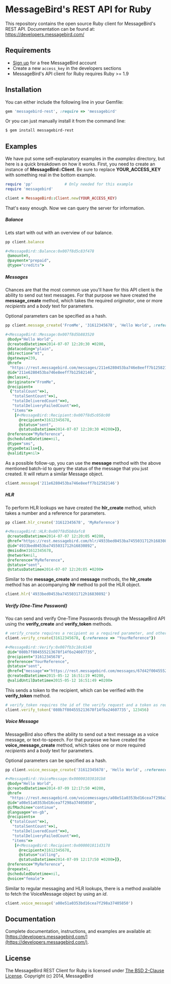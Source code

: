 MessageBird's REST API for Ruby
===============================
This repository contains the open source Ruby client for MessageBird's REST API. Documentation can be found at: https://developers.messagebird.com/

Requirements
------------
- [Sign up](https://dashboard.messagebird.com/app/en/sign-up) for a free MessageBird account
- Create a new `access_key` in the developers sections
- MessageBird's API client for Ruby requires Ruby >= 1.9

Installation
------------
You can either include the following line in your Gemfile:

```ruby
gem 'messagebird-rest', :require => 'messagebird'
```

Or you can just manually install it from the command line:
```sh
$ gem install messagebird-rest
```

Examples
--------
We have put some self-explanatory examples in the *examples* directory, but here is a quick breakdown on how it works. First, you need to create an instance of **MessageBird::Client**. Be sure to replace **YOUR_ACCESS_KEY** with something real in the bottom example.

```ruby
require 'pp'              # Only needed for this example
require 'messagebird'

client = MessageBird::Client.new(YOUR_ACCESS_KEY)
```

That's easy enough. Now we can query the server for information.

##### Balance
Lets start with out with an overview of our balance.

```ruby
pp client.balance

#<MessageBird::Balance:0x007f8d5c83f478
 @amount=9,
 @payment="prepaid",
 @type="credits">
```

##### Messages
Chances are that the most common use you'll have for this API client is the ability to send out text messages. For that purpose we have created the **message_create** method, which takes the required *originator*, one or more *recipients* and a *body* text for parameters.

Optional parameters can be specified as a hash.

```ruby
pp client.message_create('FromMe', '31612345678', 'Hello World', :reference => 'MyReference')

#<MessageBird::Message:0x007f8d5b883520
 @body="Hello World",
 @createdDatetime=2014-07-07 12:20:30 +0200,
 @datacoding="plain",
 @direction="mt",
 @gateway=239,
 @href=
  "https://rest.messagebird.com/messages/211e6280453ba746e8eeff7b12582146",
 @id="211e6280453ba746e8eeff7b12582146",
 @mclass=1,
 @originator="FromMe",
 @recipient=
  {"totalCount"=>1,
   "totalSentCount"=>1,
   "totalDeliveredCount"=>0,
   "totalDeliveryFailedCount"=>0,
   "items"=>
    [#<MessageBird::Recipient:0x007f8d5c058c00
      @recipient=31612345678,
      @status="sent",
      @statusDatetime=2014-07-07 12:20:30 +0200>]},
 @reference="MyReference",
 @scheduledDatetime=nil,
 @type="sms",
 @typeDetails={},
 @validity=nil>
```

As a possible follow-up, you can use the **message** method with the above mentioned batch-id to query the status of the message that you just created. It will return a similar Message object.

```ruby
client.message('211e6280453ba746e8eeff7b12582146')
```

##### HLR
To perform HLR lookups we have created the **hlr_create** method, which takes a number and a reference for parameters.

```ruby
pp client.hlr_create('31612345678', 'MyReference')

#<MessageBird::HLR:0x007f8d5b8dafc8
 @createdDatetime=2014-07-07 12:20:05 +0200,
 @href="https://rest.messagebird.com/hlr/4933bed0453ba7455031712h16830892",
 @id="4933bed0453ba7455031712h16830892",
 @msisdn=31612345678,
 @network=nil,
 @reference="MyReference",
 @status="sent",
 @statusDatetime=2014-07-07 12:20:05 +0200>
```

Similar to the **message_create** and **message** methods, the **hlr_create** method has an accompanying **hlr** method to poll the HLR object.

```ruby
client.hlr('4933bed0453ba7455031712h16830892')
```

##### Verify (One-Time Password)
You can send and verify One-Time Passwords through the MessageBird API using the **verify_create** and **verify_token** methods.

```ruby
# verify_create requires a recipient as a required parameter, and other optional paramaters
client.verify_create(31612345678, {:reference => "YourReference"})

#<MessageBird::Verify:0x007fb3c18c8148
 @id="080b7f804555213678f14f6o24607735",
 @recipient="31612345678",
 @reference="YourReference",
 @status="sent",
 @href={"message"=>"https://rest.messagebird.com/messages/67d42f004555213679416f0b13254392"},
 @createdDatetime=2015-05-12 16:51:19 +0200,
 @validUntilDatetime=2015-05-12 16:51:49 +0200>
```

This sends a token to the recipient, which can be verified with the **verify_token** method.

```ruby
# verify_token requires the id of the verify request and a token as required parameters.
client.verify_token('080b7f804555213678f14f6o24607735', 123456)
```

##### Voice Message
MessageBird also offers the ability to send out a text message as a voice message, or text-to-speech. For that purpose we have created the **voice_message_create** method, which takes one or more required *recipients* and a *body* text for parameters.

Optional parameters can be specified as a hash.

```ruby
pp client.voice_message_create('31612345678', 'Hello World', :reference => 'MyReference')

#<MessageBird::VoiceMessage:0x000001030101b8
 @body="Hello World",
 @createdDatetime=2014-07-09 12:17:50 +0200,
 @href=
  "https://rest.messagebird.com/voicemessages/a08e51a0353bd16cea7f298a37405850",
 @id="a08e51a0353bd16cea7f298a37405850",
 @ifMachine="continue",
 @language="en-gb",
 @recipients=
  {"totalCount"=>1,
   "totalSentCount"=>1,
   "totalDeliveredCount"=>0,
   "totalDeliveryFailedCount"=>0,
   "items"=>
    [#<MessageBird::Recipient:0x000001011d3178
      @recipient=31612345678,
      @status="calling",
      @statusDatetime=2014-07-09 12:17:50 +0200>]},
 @reference="MyReference",
 @repeat=1,
 @scheduledDatetime=nil,
 @voice="female">
```

Similar to regular messaging and HLR lookups, there is a method available to fetch the VoiceMessage object by using an *id*.

```ruby
client.voice_message('a08e51a0353bd16cea7f298a37405850')
```

Documentation
-------------
Complete documentation, instructions, and examples are available at:
[https://developers.messagebird.com/](https://developers.messagebird.com/).

License
-------
The MessageBird REST Client for Ruby is licensed under [The BSD 2-Clause License](http://opensource.org/licenses/BSD-2-Clause). Copyright (c) 2014, MessageBird
